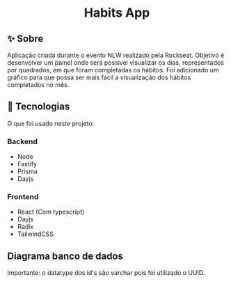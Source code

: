 <h1 align="center">Habits App</h1>

## :sparkles: Sobre ##
Aplicação criada durante o evento NLW realizado pela Rockseat. Objetivo é desenvolver um painel onde será possivel visualizar os dias, representados por quadrados, em que foram completadas os hábitos. Foi adicionado um gráfico para que possa ser mais fácil a visualização dos hábitos completados no mês.

## :rocket: Tecnologias ##

O que foi usado neste projeto:

<h3>Backend</h3>

- Node
- Fastify
- Prisma
- Dayjs

<h3>Frontend</h3>

- React (Com typescript)
- Dayjs
- Radix
- TailwindCSS


<h2>Diagrama banco de dados</h2>



Importante: o datatype dos id's são varchar pois foi utilizado o UUID.
